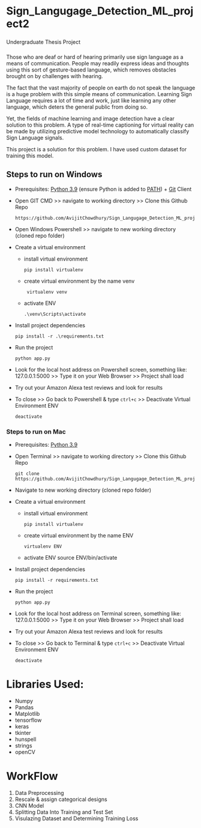 # Sign_Langugage_Detection_ML_project2
###
Undergraduate Thesis Project 
###
Those who are deaf or hard of hearing primarily use sign language as a means of communication. People may readily express ideas and thoughts using this sort of gesture-based language, which removes obstacles brought on by challenges with hearing.

The fact that the vast majority of people on earth do not speak the language is a huge problem with this simple means of communication. Learning Sign Language requires a lot of time and work, just like learning any other language, which deters the general public from doing so.


Yet, the fields of machine learning and image detection have a clear solution to this problem. A type of real-time captioning for virtual reality can be made by utilizing predictive model technology to automatically classify Sign Language signals.

This project is a solution for this problem. I have used custom dataset for training this model.
###
## Steps to run on Windows

- Prerequisites: [Python 3.9](https://www.python.org/downloads/) (ensure Python is added to [PATH](https://medium.com/co-learning-lounge/how-to-download-install-python-on-windows-2021-44a707994013)) + [Git](https://www.markdownguide.org/basic-syntax/) Client
- Open GIT CMD >> navigate to working directory >> Clone this Github Repo

      https://github.com/AvijitChowdhury/Sign_Langugage_Detection_ML_project2.git

- Open Windows Powershell >> navigate to new working directory (cloned repo folder)
- Create a virtual environment

  - install virtual environment

        pip install virtualenv

  - create virtual environment by the name venv
         
         virtualenv venv
  - activate ENV

        .\venv\Scripts\activate

- Install project dependencies

      pip install -r .\requirements.txt

- Run the project

      python app.py

- Look for the local host address on Powershell screen, something like: 127.0.0.1:5000 >> Type it on your Web Browser >> Project shall load
- Try out your Amazon Alexa test reviews and look for results
- To close >> Go back to Powershell & type `ctrl+c` >> Deactivate Virtual Environment ENV

      deactivate

### Steps to run on Mac

- Prerequisites: [Python 3.9](https://www.python.org/downloads/)
- Open Terminal >> navigate to working directory >> Clone this Github Repo

      git clone https://github.com/AvijitChowdhury/Sign_Langugage_Detection_ML_project2.git

- Navigate to new working directory (cloned repo folder)
- Create a virtual environment

  - install virtual environment

        pip install virtualenv

  - create virtual environment by the name ENV

        virtualenv ENV

  - activate ENV
        source ENV/bin/activate

- Install project dependencies

      pip install -r requirements.txt

- Run the project

      python app.py

- Look for the local host address on Terminal screen, something like: 127.0.0.1:5000 >> Type it on your Web Browser >> Project shall load
- Try out your Amazon Alexa test reviews and look for results
- To close >> Go back to Terminal & type `ctrl+c` >> Deactivate Virtual Environment ENV

      deactivate

<h1>Libraries Used: </h1>
<ul>
<li>Numpy</li>
<li>Pandas</li>
<li>Matplotlib</li>
<li>tensorflow</li>
<li>keras</li>
<li>tkinter</li>
      <li>hunspell</li>
      <li>strings</li>
      <li>openCV</li>
</ul>
<h1><b>WorkFlow</b></h1>

<ol>
<li>Data Preprocessing</li>
<li>Rescale & assign categorical designs</li>
<li>CNN Model</li>
<li>Splitting Data Into Training and Test Set</li>
<li>Visulazing Dataset and Determining Training Loss</li>
</ol>


